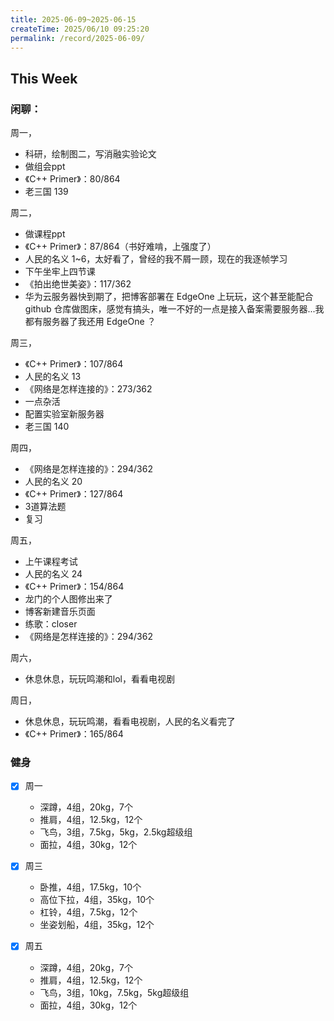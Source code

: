 ```yaml
---
title: 2025-06-09~2025-06-15
createTime: 2025/06/10 09:25:20
permalink: /record/2025-06-09/
---
```



## This Week

### 闲聊：

周一，
- 科研，绘制图二，写消融实验论文
- 做组会ppt
- 《C++ Primer》：80/864
- 老三国 139

周二，
- 做课程ppt
- 《C++ Primer》：87/864（书好难啃，上强度了）
- 人民的名义 1~6，太好看了，曾经的我不屑一顾，现在的我逐帧学习
- 下午坐牢上四节课
- 《拍出绝世美姿》：117/362
- 华为云服务器快到期了，把博客部署在 EdgeOne 上玩玩，这个甚至能配合 github 仓库做图床，感觉有搞头，唯一不好的一点是接入备案需要服务器...我都有服务器了我还用 EdgeOne ？


周三，
- 《C++ Primer》：107/864
- 人民的名义 13
- 《网络是怎样连接的》：273/362
- 一点杂活
- 配置实验室新服务器
- 老三国 140

周四，
- 《网络是怎样连接的》：294/362
- 人民的名义 20
- 《C++ Primer》：127/864
- 3道算法题
- 复习

周五，
- 上午课程考试
- 人民的名义 24
- 《C++ Primer》：154/864
- 龙门的个人图修出来了
- 博客新建音乐页面
- 练歌：closer
- 《网络是怎样连接的》：294/362

周六，
- 休息休息，玩玩鸣潮和lol，看看电视剧

周日，
- 休息休息，玩玩鸣潮，看看电视剧，人民的名义看完了
- 《C++ Primer》：165/864


### 健身
- [x] 周一
  - 深蹲，4组，20kg，7个
  - 推肩，4组，12.5kg，12个
  - 飞鸟，3组，7.5kg，5kg，2.5kg超级组
  - 面拉，4组，30kg，12个

- [x] 周三
  - 卧推，4组，17.5kg，10个
  - 高位下拉，4组，35kg，10个
  - 杠铃，4组，7.5kg，12个
  - 坐姿划船，4组，35kg，12个

- [x] 周五
  - 深蹲，4组，20kg，7个
  - 推肩，4组，12.5kg，12个
  - 飞鸟，3组，10kg，7.5kg，5kg超级组
  - 面拉，4组，30kg，12个